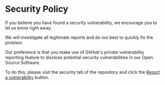# Security Policy

If you believe you have found a security vulnerability, we encourage you to let us know right away.

We will investigate all legitimate reports and do our best to quickly fix the problem.

Our preference is that you make use of GitHub's private vulnerability reporting feature to disclose potential security vulnerabilities in our Open Source Software. 

To do this, please visit the security tab of the repository and click the <a href="https://github.com/shadcn-ui/ui/security/advisories/new">Report a vulnerability</a> button.

